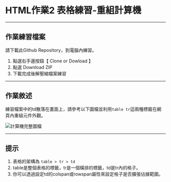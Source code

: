 # HTML作業2 表格練習-重組計算機

---

## 作業練習檔案

請下載此Github Repository，到電腦內練習。

1. 點選右手邊按鈕【 Clone or Dowload 】
2. 點選 Download ZIP
3. 下載完成後解壓縮檔案練習

---

## 作業敘述

練習檔案中的td散落在畫面上，請參考以下圖檔並利用`table tr`這兩種標籤在網頁內重組元件外觀。

![計算機完整圖檔](http://i.imgur.com/hz3XKPA.png)

---

## 提示

1. 表格的架構為 `table > tr > td`
2. table是整個表格的標籤，tr是一個橫排的標籤，td是tr內的格子。
3. 你可以透過設定td的colspan或rowspan屬性來設定格子是否擴張佔據範圍。

